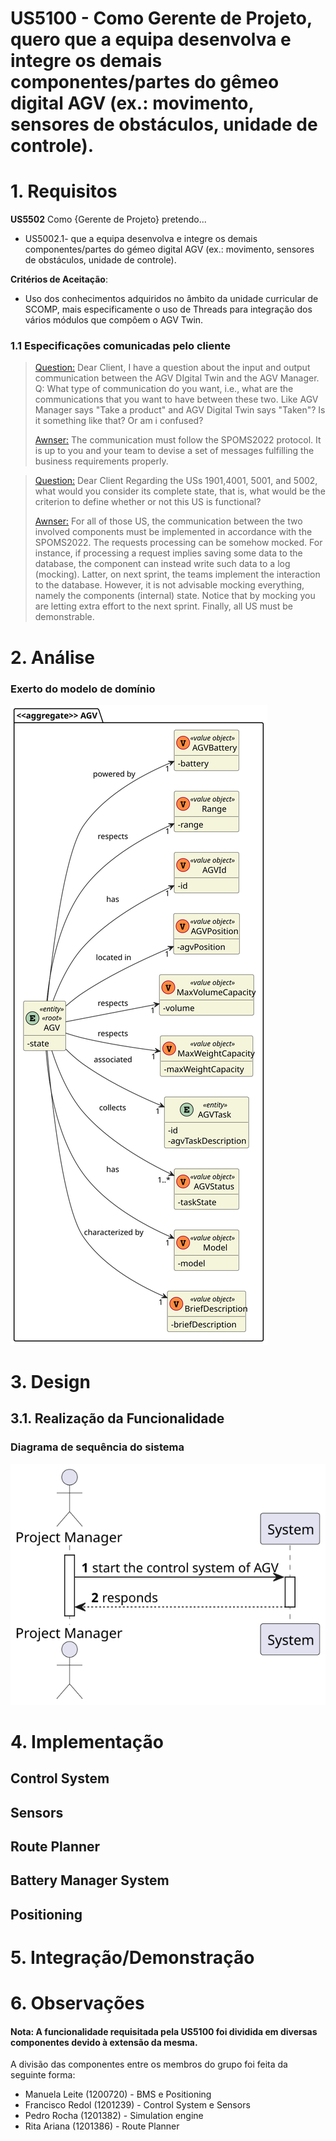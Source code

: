 US5100 - Como Gerente de Projeto, quero que a equipa desenvolva e integre os demais componentes/partes do gêmeo digital AGV (ex.: movimento, sensores de obstáculos, unidade de controle).
=======================================

# 1. Requisitos


**US5502** Como {Gerente de Projeto} pretendo...

- US5002.1- que a equipa desenvolva e integre os demais componentes/partes do gémeo digital AGV (ex.: movimento, sensores de obstáculos, unidade de controle).

**Critérios de Aceitação**:

- Uso dos conhecimentos adquiridos no âmbito da unidade curricular de SCOMP, mais especificamente o uso de Threads para integração dos vários módulos que compôem o AGV Twin.

### 1.1 Especificações comunicadas pelo cliente


> [Question:](https://moodle.isep.ipp.pt/mod/forum/discuss.php?d=16593#p21287)
>Dear Client,
>I have a question about the input and output communication between the AGV DIgital Twin and the AGV Manager.
>Q: What type of communication do you want, i.e., what are the communications that you want to have between these two. Like AGV Manager says "Take a product" and AGV Digital Twin says "Taken"? Is it something like that? Or am i confused?
> 
> [Awnser:](https://moodle.isep.ipp.pt/mod/forum/discuss.php?d=16593#p21287)
> The communication must follow the SPOMS2022 protocol.
>It is up to you and your team to devise a set of messages fulfilling the business requirements properly.

> [Question:](https://moodle.isep.ipp.pt/mod/forum/discuss.php?d=16437)
>Dear Client
>Regarding the USs 1901,4001, 5001, and 5002, what would you consider its complete state, that is, what would be the criterion to define whether or not this US is functional?
>
> [Awnser:](https://moodle.isep.ipp.pt/mod/forum/discuss.php?d=16437)
> For all of those US, the communication between the two involved components must be implemented in accordance with the SPOMS2022. The requests processing can be somehow mocked. For instance, if processing a request implies saving some data to the database, the component can instead write such data to a log (mocking). Latter, on next sprint, the teams implement the interaction to the database.
>However, it is not advisable mocking everything, namely the components (internal) state. Notice that by mocking you are letting extra effort to the next sprint.
>Finally, all US must be demonstrable.


# 2. Análise

### Exerto do modelo de domínio
![Domain Model Excerpt](DM_US5100.svg)


# 3. Design

## 3.1. Realização da Funcionalidade

### Diagrama de sequência do sistema
![Sequence Diagram](SD_US5100.svg)


# 4. Implementação

## Control System 

## Sensors 

## Route Planner 

## Battery Manager System

## Positioning

# 5. Integração/Demonstração


# 6. Observações

#### Nota: A funcionalidade requisitada pela US5100 foi dividida em diversas componentes devido à extensão da mesma. 

A divisão das componentes entre os membros do grupo foi feita da seguinte forma:

- Manuela Leite (1200720) - BMS e Positioning
- Francisco Redol (1201239) - Control System e Sensors 
- Pedro Rocha (1201382) - Simulation engine
- Rita Ariana (1201386) - Route Planner 
